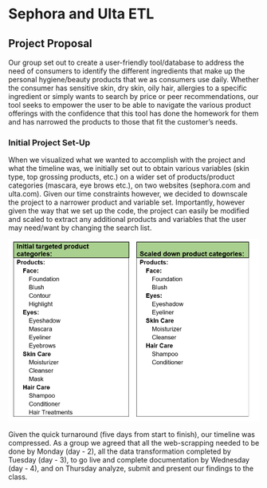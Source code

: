 # Sephora and Ulta ETL

## Project Proposal

Our group set out to create a user-friendly tool/database to address the need of consumers to identify the different ingredients that make
up the personal hygiene/beauty products that we as consumers use daily. Whether the consumer has sensitive skin, dry skin, oily hair, allergies to a specific ingredient or simply wants to search by price or peer recommendations, our tool seeks to empower the user to be able to navigate the various product offerings with the confidence that this tool has done the homework for them and has narrowed the products to those that fit the customer’s needs.

### Initial Project Set-Up

When we visualized what we wanted to accomplish with the project and what the timeline was, we initially set out to obtain various variables (skin type, top grossing products, etc.) on a wider set of products/product categories (mascara, eye brows etc.), on two websites (sephora.com and ulta.com). Given our time constraints however, we decided to downscale the project to a narrower product and variable set. Importantly, however given the way that we set up the code, the project can easily be modified and scaled to extract any additional products and variables that the user may need/want by
changing the search list.

![Image1](/pictures/schema1.png)

Given the quick turnaround (five days from start to finish), our timeline was compressed. As a group we agreed that all the web-scrapping needed to be done by Monday (day - 2), all the data transformation completed by Tuesday (day - 3), to go live and complete documentation by Wednesday (day - 4), and on Thursday analyze, submit and present our findings to the class.
